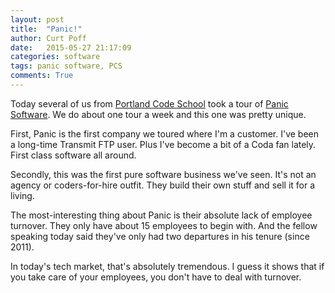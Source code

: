 ```yaml
---
layout: post
title:  "Panic!"
author: Curt Poff
date:   2015-05-27 21:17:09
categories: software
tags: panic software, PCS
comments: True
---
```


Today several of us from [Portland Code School](http://www.portlandcodeschool.com) took a tour of [Panic Software](http://panic.com/). We do about one tour a week and this one was pretty unique.

<!--more-->

First, Panic is the first company we toured where I'm a customer. I've been a long-time Transmit FTP user. Plus I've become a bit of a Coda fan lately. First class software all around.

Secondly, this was the first pure software business we've seen. It's not an agency or coders-for-hire outfit. They build their own stuff and sell it for a living.

The most-interesting thing about Panic is their absolute lack of employee turnover. They only have about 15 employees to begin with. And the fellow speaking today said they've only had two departures in his tenure (since 2011).

In today's tech market, that's absolutely tremendous. I guess it shows that if you take care of your employees, you don't have to deal with turnover.

